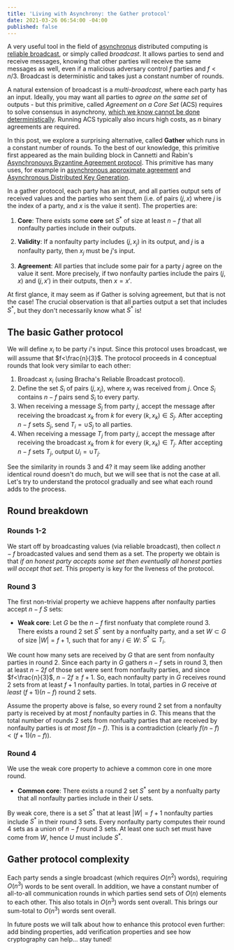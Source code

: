 ```yaml
---
title: 'Living with Asynchrony: the Gather protocol'
date: 2021-03-26 06:54:00 -04:00
published: false
---
```


A very useful tool in the field of [asynchronus](https://decentralizedthoughts.github.io/2019-06-01-2019-5-31-models/) distributed computing is [reliable broadcast](https://decentralizedthoughts.github.io/2020-09-19-living-with-asynchrony-brachas-reliable-broadcast/), or simply called *broadcast*. It allows parties to send and receive messages, knowing that other parties will receive the same messages as well, even if a malicious adversary control $f$ parties and $f<n/3$. Broadcast is deterministic and takes just a constant number of rounds. 


A natural extension of broadcast is a *multi-broadcast*, where each party has an input. Ideally, you may want all parties to *agree on the same set* of outputs - but this primitive, called *Agreement on a Core Set* (ACS) requires to solve consensus in asynchrony, [which we know cannot be done deterministically](https://decentralizedthoughts.github.io/2019-12-15-asynchrony-uncommitted-lower-bound/). Running ACS typically also incurs high costs, as $n$ binary agreements are required.



In this post, we explore a surprising alternative, called **Gather** which runs in a constant number of rounds. To the best of our knowledge, this primitive first appeared as the main building block in Cannetti and Rabin's [Asynchronouys Byzantine Agreement protocol](https://www.net.t-labs.tu-berlin.de/~petr/FDC-07/papers/CR93.pdf). This primitive has many uses, for example in [asynchronous approximate agreement](https://www.cs.huji.ac.il/~ittaia/papers/AAD-OPODIS04.pdf) and [Asynchronous Distributed Key Generation](https://arxiv.org/abs/2102.09041). 


In a gather protocol, each party has an input, and all parties output sets of received values and the parties who sent them (i.e. of pairs $(j,x)$ where $j$ is the index of a party, and $x$ is the value it sent). The properties are:


1. **Core**: There exists some **core** set $S^*$ of size at least $n-f$ that all nonfaulty parties include in their outputs. 

2. **Validity**: If a nonfaulty party includes $(j,x_j)$ in its output, and $j$ is a nonfaulty party, then $x_j$ must be $j$'s input. 

3. **Agreement**: All parties that include some pair for a party $j$ agree on the value it sent. More precisely, if two nonfaulty parties include the pairs $(j,x)$ and $(j,x')$ in their outputs, then $x=x'$. 

At first glance, it may seem as if Gather is solving agreement, but that is not the case!  The crucial observation is that all parties output a set that includes $S^*$, but they don't necessarily know what $S^*$ is!

## The basic Gather protocol

We will define $x_i$ to be party $i$'s input. Since this protocol uses broadcast, we will assume that $f<\frac{n}{3}$. The protocol proceeds in $4$ conceptual rounds that look very similar to each other:

1. Broadcast $x_i$ (using Bracha's Reliable Broadcast protocol).
2. Define the set $S_i$ of pairs $(j,x_j)$, where $x_j$ was received from $j$. Once $S_i$ contains $n-f$ pairs send $S_i$ to every party.
3. When receiving a message $S_j$ from party $j$, accept the message after receiving the broadcast $x_k$ from $k$ for every $(k,x_k)\in S_j$. After accepting $n-f$ sets $S_j$, send $T_i=\cup S_j$ to all parties.
4. When receiving a message $T_j$ from party $j$, accept the message after receiving the broadcast $x_k$ from $k$ for every $(k,x_k)\in T_j$. After accepting $n-f$ sets $T_j$, output $U_i=\cup T_j$.

See the similarity in rounds 3 and 4? it may seem like adding another identical round doesn't do much, but we will see that is not the case at all.
Let's try to understand the protocol gradually and see what each round adds to the process.

## Round breakdown

### Rounds 1-2
We start off by broadcasting values (via reliable broadcast), then collect $n-f$ broadcasted values and send them as a set. The property we obtain is that *if an honest party accepts some set then eventually all honest parties will accept that set*. This property is key for the liveness of the protocol.


### Round 3
The first non-trivial property we achieve happens after nonfaulty parties accept $n-f$ $S$ sets:

* **Weak core**: Let $G$ be the $n-f$ first nonfuaty that complete round 3. There exists a round 2 set $S^*$ sent by a nonfualty party, and a set $W \subset G$ of size $|W|=f+1$, such that for any $i\in W$: $S^*\subseteq T_i$. 


We count how many sets are received by $G$ that are sent from nonfaulty parties in round 2. Since each party in $G$ gathers $n-f$ sets in round 3, then at least $n-2f$ of those set were sent from nonfaulty parties, and since $f<\frac{n}{3}$, $n-2f\geq f+1$. So, each nonfaulty party in $G$ receives round 2 sets from at least $f+1$ nonfaulty parties. In total, parties in $G$ receive *at least* $(f+1)(n-f)$ round 2 sets.

Assume the property above is false, so every round 2 set from a nonfaulty party is received by at most $f$ nonfaulty parties in $G$. This means that the total number of rounds 2 sets from nonfualty parties that are received by nonfaulty parties is *at most* *$f(n-f)$*. This is a contradiction (clearly $f(n-f)<(f+1)(n-f)$).



### Round 4

We use the weak core property to achieve a common core in one more round. 

* **Common core**: There exists a round 2 set $S^*$ sent by a nonfualty party that all nonfaulty parties include in their $U$ sets. 

By weak core, there is a set $S^*$ that at least $|W|=f+1$ nonfaulty parties include $S^*$ in their round 3 sets. Every nonfaulty party computes their round 4 sets as a union of $n-f$ round 3 sets. At least one such set must have come from $W$, hence $U$ must include $S^*$.


## Gather protocol complexity

Each party sends a single broadcast (which requires $O(n^2)$ words), requiring $O(n^3)$ words to be sent overall. In addition, we have a constant number of all-to-all communication rounds in which parties send sets of $O(n)$ elements to each other. This also totals in $O(n^3)$ words sent overall. This brings our sum-total to $O(n^3)$ words sent overall.

In future posts we will talk about how to enhance this protocol even further: add binding properties, add verification properties and see how cryptography can help... stay tuned!